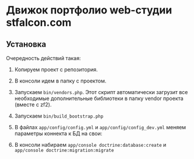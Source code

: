 Движок портфолио web-студии stfalcon.com
========================================

Установка
---------

Очередность действий такая:

1. Копируем проект с репозитория.

2. В консоли идем в папку с проектом.

3. Запускаем `bin/vendors.php`. Этот скрипт автоматически загрузит все необходимые дополнительные библиотеки в папку vendor проекта (вместе с zf2).

4. Запускаем `bin/build_bootstrap.php`

5. В файлах `app/config/config.yml` и `app/config/config_dev.yml` меняем параметры коннекта к БД на свои:

6. В консоли набираем `app/console doctrine:database:create` и `app/console doctrine:migration:migrate`
